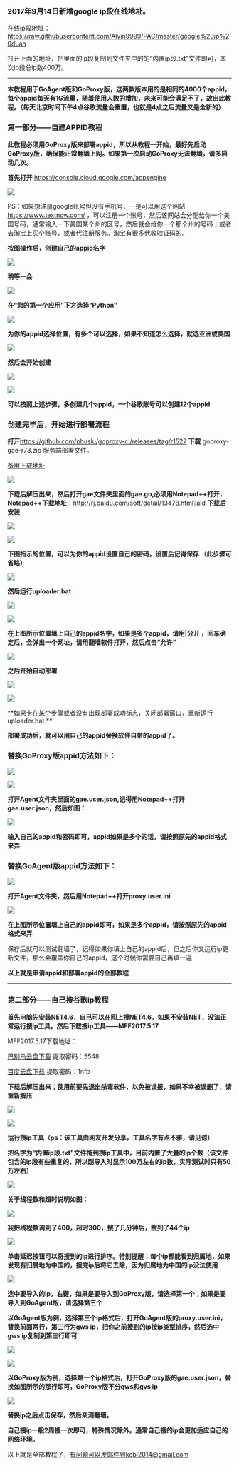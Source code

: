 ### 2017年9月14日新增google ip段在线地址。

在线ip段地址：https://raw.githubusercontent.com/Alvin9999/PAC/master/google%20ip%20duan

打开上面的地址，把里面的ip段复制到文件夹中的的“内置ip段.txt"文件即可，本次ip段总ip数400万。

***

**本教程用于GoAgent版和GoProxy版，这两款版本用的是相同的4000个appid，每个appid每天有1G流量，随着使用人数的增加，未来可能会满足不了，故出此教程。（每天北京时间下午4点谷歌流量会重置，也就是4点之后流量又是全新的）**

### 第一部分——自建APPID教程

**此教程必须用GoProxy版来部署appid，所以从教程一开始，最好先启动GoProxy版，确保能正常翻墙上网。如果第一次启动GoProxy无法翻墙，请多启动几次。**

**首先打开** https://console.cloud.google.com/appengine 

![](https://raw.githubusercontent.com/Alvin9999/PAC/master/appid1.png)

PS：如果想注册google账号但没有手机号，一是可以用这个网站 https://www.textnow.com/ ，可以注册一个账号，然后该网站会分配给你一个美国号码，通常输入一下美国某个州的区号，然后就会给你一个那个州的号码；或者去淘宝上买个账号，或者代注册服务。淘宝有很多代收验证码的。

**按图操作后，创建自己的appid名字**

![](https://raw.githubusercontent.com/Alvin9999/PAC/master/appid2.png)

**稍等一会**

![](https://raw.githubusercontent.com/Alvin9999/PAC/master/appid3.png)

**在“您的第一个应用”下方选择“Python”**

![](https://raw.githubusercontent.com/Alvin9999/PAC/master/appid.png)

**为你的appid选择位置，有多个可以选择，如果不知道怎么选择，就选亚洲或美国**

![](https://raw.githubusercontent.com/Alvin9999/PAC/master/appid4.png)

**然后会开始创建**

![](https://raw.githubusercontent.com/Alvin9999/PAC/master/appid5.png)

![](https://raw.githubusercontent.com/Alvin9999/PAC/master/appid6.png)

**可以按照上述步骤，多创建几个appid，一个谷歌账号可以创建12个appid**

### 创建完毕后，开始进行部署流程

**打开**https://github.com/phuslu/goproxy-ci/releases/tag/r1527 **下载** goproxy-gae-r73.zip 服务端部署文件。

[备用下载地址](https://www.babel.cc/share.do?s=5628706171695177)

![](https://raw.githubusercontent.com/Alvin9999/pac2/master/r73.PNG)

**下载后解压出来，然后打开gae文件夹里面的gae.go,必须用Notepad++打开，Notepad++下载地址**：http://rj.baidu.com/soft/detail/13478.html?ald  **下载后安装**

![](https://raw.githubusercontent.com/Alvin9999/PAC/master/appid8.png)

![](https://raw.githubusercontent.com/Alvin9999/PAC/master/appid9.png)

**下图指示的位置，可以为你的appid设置自己的密码，设置后记得保存 （此步骤可省略）**

![](https://raw.githubusercontent.com/Alvin9999/PAC/master/appid10.png)

**然后运行uploader.bat**

![](https://raw.githubusercontent.com/Alvin9999/PAC/master/appid11.png)

![](https://raw.githubusercontent.com/Alvin9999/PAC/master/appid12.png)

**在上图所示位置填上自己的appid名字，如果是多个appid，请用|分开 ，回车确定后，会弹出一个网址，请用翻墙软件打开，然后点击“允许”**

![](https://raw.githubusercontent.com/Alvin9999/PAC/master/appid13.png)

**之后开始自动部署**

![](https://raw.githubusercontent.com/Alvin9999/PAC/master/appid14.png)

![](https://raw.githubusercontent.com/Alvin9999/PAC/master/appid15.png)

**如果卡在某个步骤或者没有出现部署成功标志，关闭部署窗口，重新运行uploader.bat  **

**部署成功后，就可以用自己的appid替换软件自带的appid了。**

### 替换GoProxy版appid方法如下：

![](https://raw.githubusercontent.com/Alvin9999/PAC/master/appid16.png)

![](https://raw.githubusercontent.com/Alvin9999/PAC/master/appid17.png)

**打开Agent文件夹里面的gae.user.json,记得用Notepad++打开gae.user.json，然后如图：**

![](https://raw.githubusercontent.com/Alvin9999/PAC/master/appid18.png)

**输入自己的appid和密码即可，appid如果是多个的话，请按照原先的appid格式来弄**

### 替换GoAgent版appid方法如下：

![](https://raw.githubusercontent.com/Alvin9999/PAC/master/appid19.png)

**打开Agent文件夹，然后用Notepad++打开proxy.user.ini**

![](https://raw.githubusercontent.com/Alvin9999/PAC/master/appid20.png)

**在上图所示位置填上自己的appid即可，如果是多个appid，请按照原先的appid格式来弄**

保存后就可以测试翻墙了，记得如果你填上自己的appid后，但之后你又运行ip更新文件，那么会覆盖你自己的appid，这个时候你需要自己再填一遍

**以上就是申请appid和部署appid的全部教程**


***

### 第二部分——自己搜谷歌ip教程

**首先电脑先安装NET4.6，自己可以在网上搜NET4.6。如果不安装NET，没法正常运行搜ip工具。然后下载搜ip工具——MFF2017.5.17**

MFF2017.5.17下载地址：

[巴别鸟云盘下载](http://www.babel.cc/share.do?s=2895736640853237) 提取密码：5548

[百度云盘下载](http://pan.baidu.com/s/1nuXjfrN) 提取密码：1nfb

**下载后解压出来；使用前要先退出杀毒软件，以免被误报，如果不幸被误删了，请重新解压**

![](https://raw.githubusercontent.com/Alvin9999/PAC/master/搜ip1.png)

![](https://raw.githubusercontent.com/Alvin9999/PAC/master/搜ip2.png)

**运行搜ip工具（ps：该工具由网友开发分享，工具名字有点不雅，请见谅）**

**把名字为“内置ip段.txt"文件拖到搜ip工具中，目前内置了大量的ip个数（该文件包含的ip段有些重复的，所以刚导入时显示100万左右的ip数，实际测试时只有50万左右）**

![](https://raw.githubusercontent.com/Alvin9999/PAC/master/搜ip3.png)

**关于线程数和超时说明如图：**

![](https://raw.githubusercontent.com/Alvin9999/PAC/master/搜ip4.png)

**我把线程数调到了400，超时300，搜了几分钟后，搜到了44个ip**

![](https://raw.githubusercontent.com/Alvin9999/PAC/master/搜ip5.png)

**单击延迟按钮可以将搜到的ip进行排序。特别提醒：每个ip都能看到归属地，如果发现有归属地为中国的，搜完ip后将它去除，因为归属地为中国的ip没法使用**

![](https://raw.githubusercontent.com/Alvin9999/PAC/master/搜ip6.png)

**选中要导入的ip，右键，如果是要导入到GoProxy版，请选择第一个；如果是要导入到GoAgent版，请选择第三个**

**以GoAgent版为例，选择第三个ip格式后，打开GoAgent版的proxy.user.ini，替换前面两行，第三行为gws ip，把你之前搜到的ip按ip类型排序，然后选中gws ip复制到第三行即可**

![](https://raw.githubusercontent.com/Alvin9999/PAC/master/搜ip7.png)

![](https://raw.githubusercontent.com/Alvin9999/PAC/master/搜ip8.png)

**以GoProxy版为例，选择第一个ip格式后，打开GoProxy版的gae.user.json，替换如图所示的那行即可，GoProxy版不分gws和gvs ip**

![](https://raw.githubusercontent.com/Alvin9999/PAC/master/搜ip9.png)

**替换ip之后点击保存，然后亲测翻墙。**

**自己搜ip一般2周搜一次即可，特殊情况除外。通常自己搜的ip会更加适应自己的网络环境。**

以上就是全部教程了，有问题可以发邮件到kebi2014@gmail.com